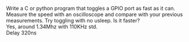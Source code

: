 Write a C or python program that toggles a GPIO port as fast as it can. Measure the speed with an oscilloscope and compare with your previous measurements. Try toggling with no usleep. Is it faster?  
Yes, around 1.34Mhz with 110KHz std.  
Delay 320ns